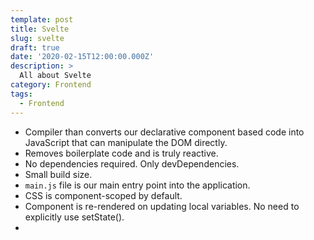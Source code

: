 ```yaml
---
template: post
title: Svelte
slug: svelte
draft: true
date: '2020-02-15T12:00:00.000Z'
description: >
  All about Svelte
category: Frontend
tags:
  - Frontend
---
```


- Compiler than converts our declarative component based code into JavaScript that can manipulate the DOM directly.
- Removes boilerplate code and is truly reactive.
- No dependencies required. Only devDependencies.
- Small build size.
- `main.js` file is our main entry point into the application.
- CSS is component-scoped by default.
- Component is re-rendered on updating local variables. No need to explicitly use setState().
- 